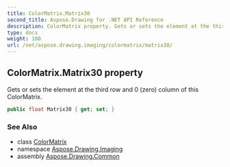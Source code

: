 ```yaml
---
title: ColorMatrix.Matrix30
second_title: Aspose.Drawing for .NET API Reference
description: ColorMatrix property. Gets or sets the element at the third row and 0 zero column of this ColorMatrix
type: docs
weight: 180
url: /net/aspose.drawing.imaging/colormatrix/matrix30/
---
```

## ColorMatrix.Matrix30 property

Gets or sets the element at the third row and 0 (zero) column of this ColorMatrix.

```csharp
public float Matrix30 { get; set; }
```

### See Also

* class [ColorMatrix](../)
* namespace [Aspose.Drawing.Imaging](../../colormatrix/)
* assembly [Aspose.Drawing.Common](../../../)


